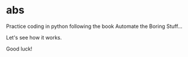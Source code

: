 # abs
Practice coding in python following the book Automate the Boring Stuff...

Let's see how it works.

Good luck!

